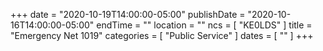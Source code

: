 +++
date = "2020-10-19T14:00:00-05:00"
publishDate = "2020-10-16T14:00:00-05:00"
endTime = ""
location = ""
ncs = [ "KE0LDS" ]
title = "Emergency Net 1019"
categories = [ "Public Service" ]
dates = [ "" ]
+++
